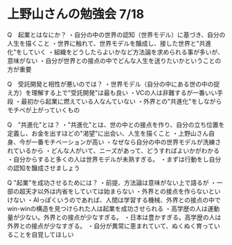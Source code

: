 # 上野山さんの勉強会 7/18

Q　起業とはなにか？
・自分の中の世界の認知（世界モデル）に基づき、自分の人生を描くこと
・世界に触れて、世界モデルを醸成し、接した世界と"共進化"をしていく
・組織をどうしたらよいかなど方法論を求められる事が多いが、意味がない
・自分が世界との接点の中でどんな人生を送りたいかということの方が重要

Q　受託開発と相性が悪いのでは？
・世界モデル（自分の中にある世の中の捉え方）を理解する上で"受託開発"は最も良い
・VCの人は非難するが一番いい手段
・最初から起業に燃えている人なんていない
・外界との"共進化"をしながらモチベが上がっていくもの

Q　"共進化"とは？
・"共進化"とは、世の中との接点を作り、自分の立ち位置を定義し、お金を出すほどの"渇望"に出会い、人生を描くこと
・上野山さん自身、今が一番モチベーションが高い
・なぜなら自分の中の世界モデルが洗練されているから
・どんな人がいて、ニーズがあって、どうすればよいかがわかる
・自分からすると多くの人は世界モデルが未熟すぎる。
・まずは行動をし自分の認知を醸成させましょう

Q "起業"を成功させるためには？
・前提、方法論は意味がない上で語るが
・一部の超天才以外は内省をしていては始まらない
・外界との接点を作らないといけない
・AIっぽくいうのであれば、人間は学習する機械、外界との接点の中でwin-winの構造を見つけられた人は起業を成功させられる
・高学歴の人は運動量が少ない。外界との接点が少なすぎる。
・日本は豊かすぎる。高学歴の人は外界との接点が少なすぎる。
・自分が異常に恵まれていて、ぬくぬく育っていることを自覚してほしい